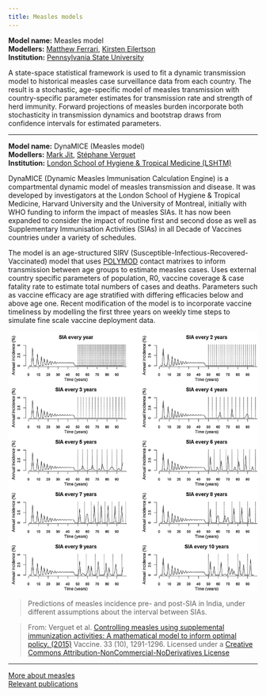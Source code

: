 ```yaml
---
title: Measles models
---
```


**Model name:** Measles model  
**Modellers:** [Matthew Ferrari](http://bio.psu.edu/directory/mjf283), [Kirsten Eilertson](http://stat.psu.edu/people/kee12)   
**Institution:** [Pennsylvania State University](http://www.psu.edu/)

A state-space statistical framework is used to fit a dynamic transmission model to historical measles case surveillance data from each country.  The result is a stochastic, age-specific model of measles transmission with country-specific parameter estimates for transmission rate and strength of herd immunity.  Forward projections of measles burden incorporate both stochasticity in transmission dynamics and bootstrap draws from confidence intervals for estimated parameters.    

---   

<div id="LSHTM"></div>

**Model name:** DynaMICE (Measles model)    
**Modellers:** [Mark Jit](http://www.lshtm.ac.uk/aboutus/people/jit.mark), [Stéphane Verguet](https://www.hsph.harvard.edu/stephane-verguet/)    
**Institution:** [London School of Hygiene & Tropical Medicine (LSHTM)](http://www.lshtm.ac.uk/)

DynaMICE (Dynamic Measles Immunisation Calculation Engine) is a compartmental dynamic model of measles transmission and disease. It was developed by investigators at the London School of Hygiene & Tropical Medicine, Harvard University and the University of Montreal, initially with WHO funding to inform the impact of measles SIAs. It has now been expanded to consider the impact of routine first and second dose as well as Supplementary Immunisation Activities (SIAs) in all Decade of Vaccines countries under a variety of schedules.

The model is an age-structured SIRV (Susceptible-Infectious-Recovered-Vaccinated) model that uses [POLYMOD](https://ec.europa.eu/research/fp6/ssp/polymod_en.htm) contact matrixes to inform transmission between age groups to estimate measles cases. Uses external country specific parameters of population, R0, vaccine coverage & case fatality rate to estimate total numbers of cases and deaths. Parameters such as vaccine efficacy are age stratified with differing efficacies below and above age one. Recent modification of the model is to incorporate vaccine timeliness by modelling the first three years on weekly time steps to simulate fine scale vaccine deployment data.

[![](/img/models/dynemice.png)](/img/models/dynemice.png)

> Predictions of measles incidence pre- and post-SIA in India, under different assumptions about the interval between SIAs. 

> From: Verguet et al. [Controlling measles using supplemental immunization activities: A mathematical model to inform optimal policy. (2015)](http://www.sciencedirect.com/science/article/pii/S0264410X14016077) Vaccine. 33 (10), 1291-1296. Licensed under a [Creative Commons Attribution-NonCommercial-NoDerivatives License](https://creativecommons.org/licenses/by-nc-nd/4.0/)    

---

[More about measles](/diseases/measles)  
[Relevant publications](/publications#measles)
